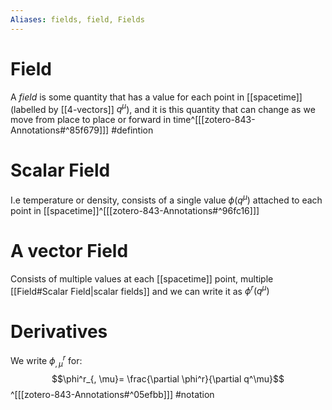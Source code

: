 ```yaml
---
Aliases: fields, field, Fields
---
```

# Field
A *field* is some quantity that has a value for each point in [[spacetime]] (labelled by [[4-vectors]] $q^\mu$), and it is this quantity that can change as we move from place to place or forward in time^[[[zotero-843-Annotations#^85f679]]]
#defintion

# Scalar Field
I.e temperature or density, consists of a single value $\phi(q^\mu)$ attached to each point in [[spacetime]]^[[[zotero-843-Annotations#^96fc16]]]

# A vector Field
Consists of multiple values at each [[spacetime]] point, multiple [[Field#Scalar Field|scalar fields]] and we can write it as $\phi^r(q^\mu)$

# Derivatives
We write $\phi^r_{, \mu}$ for:
$$\phi^r_{, \mu}= \frac{\partial \phi^r}{\partial q^\mu}$$^[[[zotero-843-Annotations#^05efbb]]]
#notation 

